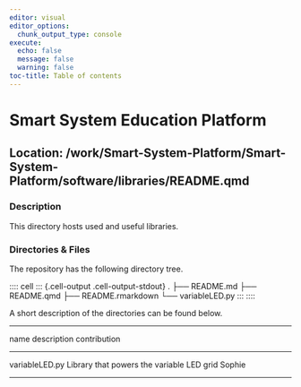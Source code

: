 ```yaml
---
editor: visual
editor_options:
  chunk_output_type: console
execute:
  echo: false
  message: false
  warning: false
toc-title: Table of contents
---
```


# Smart System Education Platform

## Location: /work/Smart-System-Platform/Smart-System-Platform/software/libraries/README.qmd

### Description

This directory hosts used and useful libraries.

### Directories & Files

The repository has the following directory tree.

:::: cell
::: {.cell-output .cell-output-stdout}
    .
    ├── README.md
    ├── README.qmd
    ├── README.rmarkdown
    └── variableLED.py
:::
::::

A short description of the directories can be found below.

  -------------------------------------------------------------------------
  name             description                               contribution
  ---------------- ----------------------------------------- --------------
  variableLED.py   Library that powers the variable LED grid Sophie

  -------------------------------------------------------------------------
